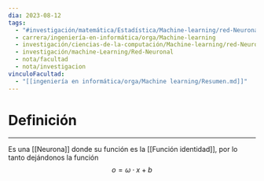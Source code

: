 ```yaml
---
dia: 2023-08-12
tags:
  - "#investigación/matemática/Estadística/Machine-learning/red-Neuronal"
  - carrera/ingeniería-en-informática/orga/Machine-learning
  - investigación/ciencias-de-la-computación/Machine-learning/red-Neuronal
  - investigación/machine-Learning/Red-Neuronal
  - nota/facultad
  - nota/investigacion
vinculoFacultad:
  - "[[ingeniería en informática/orga/Machine learning/Resumen.md]]"
---
```

# Definición
---
Es una [[Neurona]] donde su función es la [[Función identidad]], por lo tanto dejándonos la función $$ o = \omega \cdot x + b$$